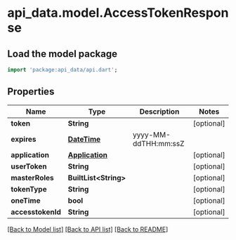 # api_data.model.AccessTokenResponse

## Load the model package
```dart
import 'package:api_data/api.dart';
```

## Properties
Name | Type | Description | Notes
------------ | ------------- | ------------- | -------------
**token** | **String** |  | [optional] 
**expires** | [**DateTime**](DateTime.md) | yyyy-MM-ddTHH:mm:ssZ | 
**application** | [**Application**](Application.md) |  | [optional] 
**userToken** | **String** |  | [optional] 
**masterRoles** | **BuiltList&lt;String&gt;** |  | [optional] 
**tokenType** | **String** |  | [optional] 
**oneTime** | **bool** |  | [optional] 
**accesstokenId** | **String** |  | [optional] 

[[Back to Model list]](../README.md#documentation-for-models) [[Back to API list]](../README.md#documentation-for-api-endpoints) [[Back to README]](../README.md)



